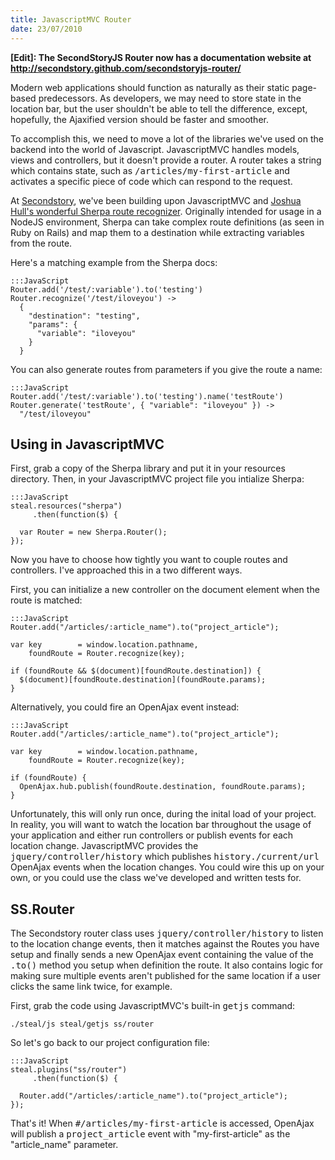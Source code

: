 ```yaml
--- 
title: JavascriptMVC Router
date: 23/07/2010
---
```


[Joshua Hull's wonderful Sherpa route recognizer]: http://github.com/joshbuddy/sherpa
[a copy of the Sherpa library]: http://github.com/joshbuddy/sherpa/raw/master/lib/sherpa.js
[grab the code from GitHub as a download]: http://github.com/secondstory/secondstoryjs-router/zipball/master
[Secondstory]: http://secondstory.com/

**[Edit]: The SecondStoryJS Router now has a documentation website at <a href="http://secondstory.github.com/secondstoryjs-router/">http://secondstory.github.com/secondstoryjs-router/</a>**

Modern web applications should function as naturally as their static page-based predecessors. As developers, we may need to store state in the location bar, but the user shouldn't be able to tell the difference, except, hopefully, the Ajaxified version should be faster and smoother.

To accomplish this, we need to move a lot of the libraries we've used on the backend into the world of Javascript. JavascriptMVC handles models, views and controllers, but it doesn't provide a router. A router takes a string which contains state, such as <tt>/articles/my-first-article</tt> and activates a specific piece of code which can respond to the request.

At [Secondstory], we've been building upon JavascriptMVC and [Joshua Hull's wonderful Sherpa route recognizer]. Originally intended for usage in a NodeJS environment, Sherpa can take complex route definitions (as seen in Ruby on Rails) and map them to a destination while extracting variables from the route.

Here's a matching example from the Sherpa docs:

    :::JavaScript
    Router.add('/test/:variable').to('testing')
    Router.recognize('/test/iloveyou') ->
      {
        "destination": "testing",
        "params": {
          "variable": "iloveyou"
        }
      }

You can also generate routes from parameters if you give the route a name:

    :::JavaScript
    Router.add('/test/:variable').to('testing').name('testRoute')
    Router.generate('testRoute', { "variable": "iloveyou" }) ->
      "/test/iloveyou"


Using in JavascriptMVC
----------------------

First, grab a copy of the Sherpa library and put it in your resources directory. Then, in your JavascriptMVC project file you intialize Sherpa:

    :::JavaScript
    steal.resources("sherpa")
         .then(function($) {

      var Router = new Sherpa.Router();
    });

Now you have to choose how tightly you want to couple routes and controllers. I've approached this in a two different ways.

First, you can initialize a new controller on the document element when the route is matched:

    :::JavaScript
    Router.add("/articles/:article_name").to("project_article");
    
    var key        = window.location.pathname,
        foundRoute = Router.recognize(key);
        
    if (foundRoute && $(document)[foundRoute.destination]) {
      $(document)[foundRoute.destination](foundRoute.params);
    }

Alternatively, you could fire an OpenAjax event instead:

    :::JavaScript
    Router.add("/articles/:article_name").to("project_article");
    
    var key        = window.location.pathname,
        foundRoute = Router.recognize(key);
        
    if (foundRoute) {
      OpenAjax.hub.publish(foundRoute.destination, foundRoute.params);
    }

Unfortunately, this will only run once, during the inital load of your project. In reality, you will want to watch the location bar throughout the usage of your application and either run controllers or publish events for each location change. JavascriptMVC provides the <tt>jquery/controller/history</tt> which publishes <tt>history./current/url</tt> OpenAjax events when the location changes. You could wire this up on your own, or you could use the class we've developed and written tests for.

SS.Router
---------

The Secondstory router class uses <tt>jquery/controller/history</tt> to listen to the location change events, then it matches against the Routes you have setup and finally sends a new OpenAjax event containing the value of the <tt>.to()</tt> method you setup when definition the route. It also contains logic for making sure multiple events aren't published for the same location if a user clicks the same link twice, for example.

First, grab the code using JavascriptMVC's built-in <tt>getjs</tt> command:

    ./steal/js steal/getjs ss/router
    
So let's go back to our project configuration file:

    :::JavaScript
    steal.plugins("ss/router")
         .then(function($) {

      Router.add("/articles/:article_name").to("project_article");
    });
    
That's it! When <tt>#/articles/my-first-article</tt> is accessed, OpenAjax will publish a <tt>project_article</tt> event with "my-first-article" as the "article_name" parameter.
